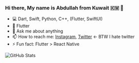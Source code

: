 

### Hi there, My name is Abdullah from Kuwait 🇰🇼 👋


- 💻 Dart, Swift, Python, C++, (Flutter, SwiftUI)
- 💙 Flutter
- 💬 Ask me about anything
- 📫 How to reach me: [Instagram](https://www.instagram.com/developer.kw/), [Twitter](https://twitter.com/a_munaikh) <- BTW I hate twitter
- ⚡️ Fun fact: Flutter > React Native 


![GitHub Stats](https://github-readme-stats.vercel.app/api?username=munaikh&count_private=true&theme=tokyonight&show_icons=true)
